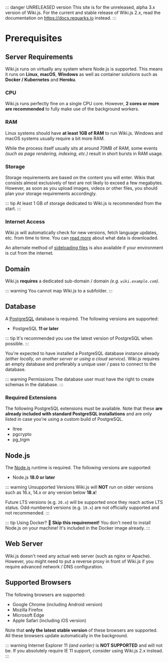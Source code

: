 ::: danger UNRELEASED version
This site is for the unreleased, alpha 3.x version of Wiki.js. For the current and stable release of Wiki.js 2.x, read the documentation on https://docs.requarks.io instead.
:::

# Prerequisites

## Server Requirements

Wiki.js runs on virtually any system where Node.js is supported.
This means it runs on **Linux**, **macOS**, **Windows** as well as container solutions such as **Docker / Kubernetes** and **Heroku**.

### CPU
Wiki.js runs perfectly fine on a single CPU core. However, **2 cores or more are recommended** to fully make use of the background workers.

### RAM
Linux systems should have **at least 1GB of RAM** to run Wiki.js. Windows and macOS systems usually require a bit more RAM.

While the process itself usually sits at around 70MB of RAM, some events *(such as page rendering, indexing, etc.)* result in short bursts in RAM usage.

### Storage
Storage requirements are based on the content you will enter. Wikis that consists almost exclusively of text are not likely to exceed a few megabytes. However, as soon as you upload images, videos or other files, you should plan your storage requirements accordingly.

::: tip
At least 1 GB of storage dedicated to Wiki.js is recommended from the start.
:::

### Internet Access
Wiki.js will automatically check for new versions, fetch language updates, etc. from time to time. You can [read more](/docs/) about what data is downloaded.

An alternate method of [sideloading files](/docs/) is also available if your environment is cut from the internet.

## Domain

Wiki.js **requires** a dedicated sub-domain / domain *(e.g. `wiki.example.com`)*.

::: warning
You cannot map Wiki.js to a subfolder.
:::

## Database

A [PostgreSQL](https://www.postgresql.org/download/) database is required. The following versions are supported:

- PostgreSQL **11 or later**

::: tip
It's recommended you use the latest version of PostgreSQL when possible.
:::

You're expected to have installed a PostgreSQL database instance already *(either locally, on another server or using a cloud service)*. Wiki.js requires an empty database and preferably a unique user / pass to connect to the database.

::: warning Permissions
The database user must have the right to create schemas in the database.
:::

### Required Extensions

The following PostgreSQL extensions must be available. Note that these **are already included with standard PostgreSQL installations** and are only listed in case you're using a custom build of PostgreSQL.

- ltree
- pgcrypto
- pg_trgm

## Node.js

The [Node.js](https://nodejs.org/) runtime is required. The following versions are supported:

- Node.js **18.0 or later**

::: warning Unsupported Versions
Wiki.js will **NOT** run on older versions such as 16.x, 14.x or any version below **18.x**!

Future LTS versions (e.g. `20.x`) will be supported once they reach active LTS status.
Odd-numbered versions (e.g. `19.x`) are not officially supported and not recommended.
:::

::: tip Using Docker? :whale:
**Skip this requirement!** You don't need to install Node.js on your machine! It's included in the Docker image already.
:::

## Web Server

Wiki.js doesn't need any actual web server (such as nginx or Apache). However, you might need to put a reverse proxy in front of Wiki.js if you require advanced network / DNS configuration.

## Supported Browsers

The following browsers are supported:

- Google Chrome (including Android version)
- Mozilla Firefox
- Microsoft Edge
- Apple Safari (including iOS version)

Note that **only the latest stable version** of these browsers are supported. All these browsers update automatically in the background.

::: warning
Internet Explorer 11 *(and earlier)* is **NOT SUPPORTED** and will not be. If you absolutely require IE 11 support, consider using Wiki.js 2.x instead.
:::

